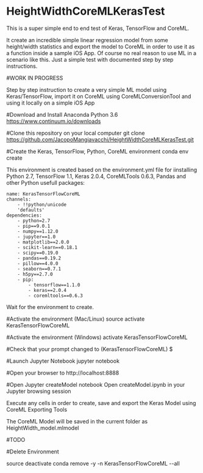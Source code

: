 # HeightWidthCoreMLKerasTest
This is a super simple end to end test of Keras, TensorFlow and CoreML.

It create an incredible simple linear regression model from some height/width statistics and export the model to CoreML in order to use it as a function inside a sample iOS App.  Of course no real reason to use ML in a scenario like this.  Just a simple test with documented step by step instructions.

#WORK IN PROGRESS

Step by step instruction to create a very simple ML model using Keras/TensorFlow, import it on CoreML using CoreMLConversionTool and using it locally on a simple iOS App


#Download and Install Anaconda Python 3.6
    https://www.continuum.io/downloads


#Clone this repository on your local computer
    git clone https://github.com/JacopoMangiavacchi/HeightWidthCoreMLKerasTest.git


#Create the Keras, TensorFlow, Python, CoreML environment
    conda env create

This environment is created based on the environment.yml file for iinstalling Python 2.7, TensorFlow 1.1, Keras 2.0.4, CoreMLTools 0.6.3, Pandas and other Python usefull packages:


    name: KerasTensorFlowCoreML
    channels:
        - !!python/unicode
        'defaults'
    dependencies:
        - python=2.7
        - pip==9.0.1
        - numpy==1.12.0
        - jupyter==1.0
        - matplotlib==2.0.0
        - scikit-learn==0.18.1
        - scipy==0.19.0
        - pandas==0.19.2
        - pillow==4.0.0
        - seaborn==0.7.1
        - h5py==2.7.0
        - pip:
            - tensorflow==1.1.0
            - keras==2.0.4
            - coremltools==0.6.3



Wait for the environment to create.

#Activate the environment (Mac/Linux)
    source activate KerasTensorFlowCoreML

#Activate the environment (Windows)
    activate KerasTensorFlowCoreML

#Check that your prompt changed to
    (KerasTensorFlowCoreML) $

#Launch Jupyter Notebook
    jupyter notebook

#Open your browser to
    http://localhost:8888


#Open Jupyter createModel notebook
Open createModel.ipynb in your Jupyter browsing session

Execute any cells in order to create, save and export the Keras Model using CoreML Exporting Tools


The CoreML Model will be saved in the current folder as HeightWidth_model.mlmodel


#TODO



#Delete Environment

source deactivate
conda remove -y -n KerasTensorFlowCoreML --all